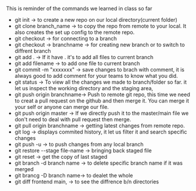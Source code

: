 This is reminder of the commands we learned in class so far
* git init -> to create a new repo on our local directory(current folder)
* git clone branch_name -> to copy the repo from remote to your local. It also creates the set up config to the remote repo.
* git checkout -> for connecting to a branch
* git checkout -> branchname -> for creating new branch or to switch to diffrent branch
* git add . -> If it have . it's to add all files to current branch
* git add filename -> to add one file to current branch
* git commit -m "xxxxxxx" -> save changes to brach with comment, it is always good to add comment for your teams to know what you did.
* git status -> To view all the changes we made to branch/folder so far. it let us inspect the working directory and the staging area,
* git push origin branchname-> Push to remote git repo, this time we need to creat a pull request on the github and then merge it. You can     merge it your self or anyone can merge our file. 
* git push origin master -> If we directly push it to the master/main file we don't need to deal with pull request then merge. 
* git pull origin branchname -> getting latest changes from remote repo.
* git log -> displays commited history, it let us filter it and search specific changes
* git push -u -> to push changes from any local branch
* git restore --stage file-name -> bringing back staged file
* git reset -> get the copy of last staged
* git branch -d branch name -> to delete specific branch name if it was merged
* git brancg -D branch name-> to dealet the whole 
* git diff frontend main, -> to see the diffrence b/n directories 
